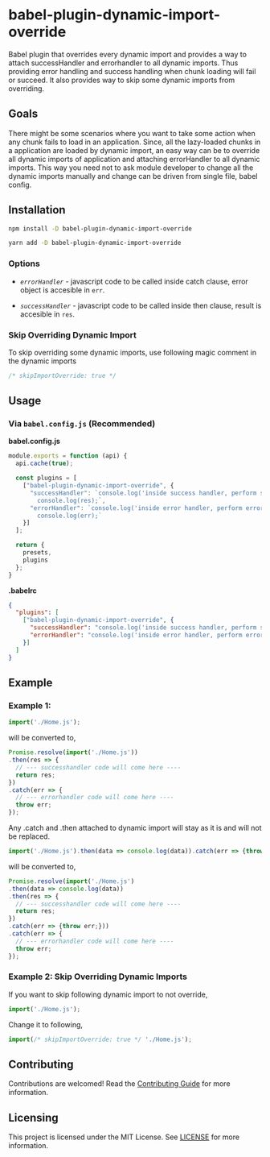 # babel-plugin-dynamic-import-override

Babel plugin that overrides every dynamic import and provides a way to attach successHandler and errorhandler to all dynamic imports. Thus providing error handling and success handling when chunk loading will fail or succeed.
It also provides way to skip some dynamic imports from overriding.

## Goals

There might be some scenarios where you want to take some action when any chunk fails to load in an application. Since, all the lazy-loaded chunks in a application are loaded by dynamic import, an easy way can be to override all dynamic imports of application and attaching errorHandler to all dynamic imports. This way you need not to ask module developer to change all the dynamic imports manually and change can be driven from single file, babel config.

## Installation

```sh
npm install -D babel-plugin-dynamic-import-override
```

```sh
yarn add -D babel-plugin-dynamic-import-override
```

### Options

- *`errorHandler`* - javascript code to be called inside catch clause, error object is accesible in `err`.

- *`successHandler`* - javascript code to be called inside then clause, result  is accesible in `res`.

### Skip Overriding Dynamic Import

To skip overriding some dynamic imports, use following magic comment in the dynamic imports

```javascript
/* skipImportOverride: true */
```

## Usage

### Via `babel.config.js` (Recommended)

**babel.config.js**

```javascript
module.exports = function (api) {
  api.cache(true);

  const plugins = [
    ["babel-plugin-dynamic-import-override", {
      "successHandler": `console.log('inside success handler, perform success handling here, result is available in res');
        console.log(res);`,
      "errorHandler": `console.log('inside error handler, perform error handling here, error is available in err');
        console.log(err);`
    }]
  ];

  return {
    presets,
    plugins
  };
}
```

**.babelrc**

```json
{
  "plugins": [
    ["babel-plugin-dynamic-import-override", {
      "successHandler": "console.log('inside success handler, perform success handling here, result is available in res', res);",
      "errorHandler": "console.log('inside error handler, perform error handling here, error is available in err', err);"
    }]
  ]
}
```

## Example

### Example 1:

```javascript
import('./Home.js');
```

will be converted to,

```javascript
Promise.resolve(import('./Home.js'))
.then(res => {
  // --- successhandler code will come here ----
  return res;
})
.catch(err => {
  // --- errorhandler code will come here ----
  throw err;
});
```

Any .catch and .then attached to dynamic import will stay as it is and will not be replaced.

```javascript
import('./Home.js').then(data => console.log(data)).catch(err => {throw err;});
```

will be converted to,

```javascript
Promise.resolve(import('./Home.js')
.then(data => console.log(data))
.then(res => {
  // --- successhandler code will come here ----
  return res;
})
.catch(err => {throw err;}))
.catch(err => {
  // --- errorhandler code will come here ----
  throw err;
});
```

### Example 2: Skip Overriding Dynamic Imports

If you want to skip following dynamic import to not override,

```javascript
import('./Home.js');
```

Change it to following,
```javascript
import(/* skipImportOverride: true */ './Home.js');
`````

## Contributing

Contributions are welcomed! Read the [Contributing Guide](./.github/CONTRIBUTING.md) for more information.

## Licensing

This project is licensed under the MIT License. See [LICENSE](LICENSE) for more information.
